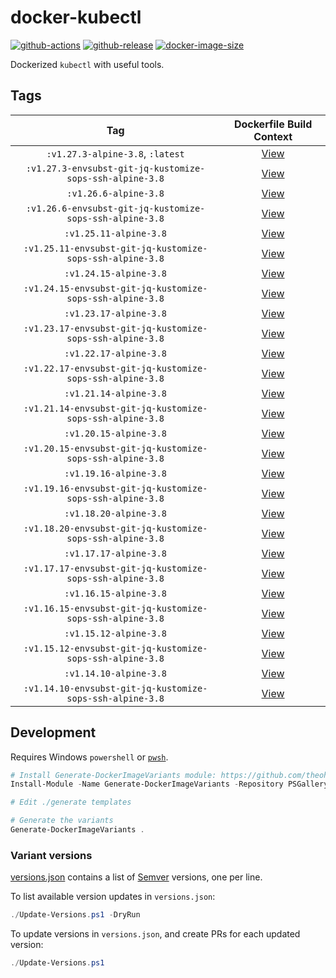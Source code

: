 # docker-kubectl

[![github-actions](https://github.com/theohbrothers/docker-kubectl/workflows/ci-master-pr/badge.svg)](https://github.com/theohbrothers/docker-kubectl/actions)
[![github-release](https://img.shields.io/github/v/release/theohbrothers/docker-kubectl?style=flat-square)](https://github.com/theohbrothers/docker-kubectl/releases/)
[![docker-image-size](https://img.shields.io/docker/image-size/theohbrothers/docker-kubectl/latest)](https://hub.docker.com/r/theohbrothers/docker-kubectl)

Dockerized `kubectl` with useful tools.

## Tags

| Tag | Dockerfile Build Context |
|:-------:|:---------:|
| `:v1.27.3-alpine-3.8`, `:latest` | [View](variants/v1.27.3-alpine-3.8) |
| `:v1.27.3-envsubst-git-jq-kustomize-sops-ssh-alpine-3.8` | [View](variants/v1.27.3-envsubst-git-jq-kustomize-sops-ssh-alpine-3.8) |
| `:v1.26.6-alpine-3.8` | [View](variants/v1.26.6-alpine-3.8) |
| `:v1.26.6-envsubst-git-jq-kustomize-sops-ssh-alpine-3.8` | [View](variants/v1.26.6-envsubst-git-jq-kustomize-sops-ssh-alpine-3.8) |
| `:v1.25.11-alpine-3.8` | [View](variants/v1.25.11-alpine-3.8) |
| `:v1.25.11-envsubst-git-jq-kustomize-sops-ssh-alpine-3.8` | [View](variants/v1.25.11-envsubst-git-jq-kustomize-sops-ssh-alpine-3.8) |
| `:v1.24.15-alpine-3.8` | [View](variants/v1.24.15-alpine-3.8) |
| `:v1.24.15-envsubst-git-jq-kustomize-sops-ssh-alpine-3.8` | [View](variants/v1.24.15-envsubst-git-jq-kustomize-sops-ssh-alpine-3.8) |
| `:v1.23.17-alpine-3.8` | [View](variants/v1.23.17-alpine-3.8) |
| `:v1.23.17-envsubst-git-jq-kustomize-sops-ssh-alpine-3.8` | [View](variants/v1.23.17-envsubst-git-jq-kustomize-sops-ssh-alpine-3.8) |
| `:v1.22.17-alpine-3.8` | [View](variants/v1.22.17-alpine-3.8) |
| `:v1.22.17-envsubst-git-jq-kustomize-sops-ssh-alpine-3.8` | [View](variants/v1.22.17-envsubst-git-jq-kustomize-sops-ssh-alpine-3.8) |
| `:v1.21.14-alpine-3.8` | [View](variants/v1.21.14-alpine-3.8) |
| `:v1.21.14-envsubst-git-jq-kustomize-sops-ssh-alpine-3.8` | [View](variants/v1.21.14-envsubst-git-jq-kustomize-sops-ssh-alpine-3.8) |
| `:v1.20.15-alpine-3.8` | [View](variants/v1.20.15-alpine-3.8) |
| `:v1.20.15-envsubst-git-jq-kustomize-sops-ssh-alpine-3.8` | [View](variants/v1.20.15-envsubst-git-jq-kustomize-sops-ssh-alpine-3.8) |
| `:v1.19.16-alpine-3.8` | [View](variants/v1.19.16-alpine-3.8) |
| `:v1.19.16-envsubst-git-jq-kustomize-sops-ssh-alpine-3.8` | [View](variants/v1.19.16-envsubst-git-jq-kustomize-sops-ssh-alpine-3.8) |
| `:v1.18.20-alpine-3.8` | [View](variants/v1.18.20-alpine-3.8) |
| `:v1.18.20-envsubst-git-jq-kustomize-sops-ssh-alpine-3.8` | [View](variants/v1.18.20-envsubst-git-jq-kustomize-sops-ssh-alpine-3.8) |
| `:v1.17.17-alpine-3.8` | [View](variants/v1.17.17-alpine-3.8) |
| `:v1.17.17-envsubst-git-jq-kustomize-sops-ssh-alpine-3.8` | [View](variants/v1.17.17-envsubst-git-jq-kustomize-sops-ssh-alpine-3.8) |
| `:v1.16.15-alpine-3.8` | [View](variants/v1.16.15-alpine-3.8) |
| `:v1.16.15-envsubst-git-jq-kustomize-sops-ssh-alpine-3.8` | [View](variants/v1.16.15-envsubst-git-jq-kustomize-sops-ssh-alpine-3.8) |
| `:v1.15.12-alpine-3.8` | [View](variants/v1.15.12-alpine-3.8) |
| `:v1.15.12-envsubst-git-jq-kustomize-sops-ssh-alpine-3.8` | [View](variants/v1.15.12-envsubst-git-jq-kustomize-sops-ssh-alpine-3.8) |
| `:v1.14.10-alpine-3.8` | [View](variants/v1.14.10-alpine-3.8) |
| `:v1.14.10-envsubst-git-jq-kustomize-sops-ssh-alpine-3.8` | [View](variants/v1.14.10-envsubst-git-jq-kustomize-sops-ssh-alpine-3.8) |

## Development

Requires Windows `powershell` or [`pwsh`](https://github.com/PowerShell/PowerShell).

```powershell
# Install Generate-DockerImageVariants module: https://github.com/theohbrothers/Generate-DockerImageVariants
Install-Module -Name Generate-DockerImageVariants -Repository PSGallery -Scope CurrentUser -Force -Verbose

# Edit ./generate templates

# Generate the variants
Generate-DockerImageVariants .
```

### Variant versions

[versions.json](generate/definitions/versions.json) contains a list of [Semver](https://semver.org/) versions, one per line.

To list available version updates in `versions.json`:

```powershell
./Update-Versions.ps1 -DryRun
```

To update versions in `versions.json`, and create PRs for each updated version:

```powershell
./Update-Versions.ps1
```
